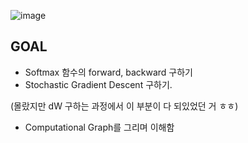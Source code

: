 ![image](https://github.com/sandartchip/TIL/assets/15938354/182b63a7-5a29-4b61-a908-b36926044727)


## GOAL

- Softmax 함수의 forward, backward 구하기 
- Stochastic Gradient Descent 구하기.

(몰랐지만 dW 구하는 과정에서 이 부분이 다 되있었던 거 ㅎㅎ)

- Computational Graph를 그리며 이해함

